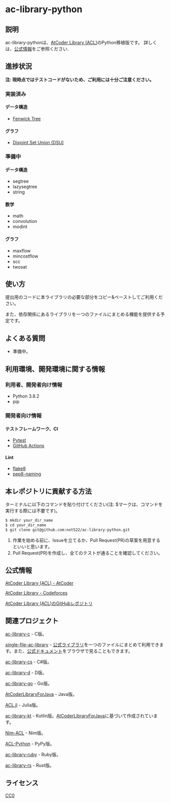 # ac-library-python

## 説明

ac-library-pythonは、[AtCoder Library (ACL)](https://atcoder.jp/posts/517)のPython移植版です。 詳しくは、[公式情報](#公式情報)をご参照ください.

## 進捗状況

**注: 現時点ではテストコードがないため、ご利用には十分ご注意ください。**

### 実装済み

#### データ構造

+ [Fenwick Tree](https://github.com/atcoder/ac-library/blob/master/document_ja/fenwicktree.md)

#### グラフ

+ [Disjoint Set Union (DSU)](https://github.com/atcoder/ac-library/blob/master/document_ja/dsu.md)

### 準備中

#### データ構造

+ segtree
+ lazysegtree
+ string

#### 数学

+ math
+ convolution
+ modint

#### グラフ

+ maxflow
+ mincostflow
+ scc
+ twosat

## 使い方

提出用のコードに本ライブラリの必要な部分をコピー&ペーストしてご利用ください。

また、依存関係にあるライブラリを一つのファイルにまとめる機能を提供する予定です。

## よくある質問

+ 準備中。

## 利用環境、開発環境に関する情報

### 利用者、開発者向け情報

+ Python 3.8.2
+ pip

### 開発者向け情報

#### テストフレームワーク、CI

+ [Pytest](https://docs.pytest.org/en/stable/)
+ [GitHub Actions](https://docs.github.com/en/actions/language-and-framework-guides/using-python-with-github-actions)

#### Lint

+ [flake8](https://pypi.org/project/flake8/)
+ [pep8-naming](https://pypi.org/project/pep8-naming/)

## 本レポジトリに貢献する方法

ターミナルに以下のコマンドを貼り付けてください(注: $マークは、コマンドを実行する際には不要です)。

```md
$ mkdir your_dir_name
$ cd your_dir_name
$ git clone git@github.com:not522/ac-library-python.git
```

1. 作業を始める前に、Issueを立てるか、Pull Request(PR)の草案を用意するといいと思います。
2. Pull Request(PR)を作成し、全てのテストが通ることを確認してください。

## 公式情報

[AtCoder Library (ACL) - AtCoder](https://atcoder.jp/posts/517)

[AtCoder Library - Codeforces](https://codeforces.com/blog/entry/82400)

[AtCoder Library (ACL)のGitHubレポジトリ](https://github.com/atcoder/ac-library)

## 関連プロジェクト

[ac-library-c](https://github.com/siumai1223/ac-library-c) - C版。

[single-file-ac-library](https://github.com/TumoiYorozu/single-file-ac-library) - [公式ライブラリ](https://atcoder.jp/posts/517)を一つのファイルにまとめて利用できます。また、[公式ドキュメント](https://tumoiyorozu.github.io/single-file-ac-library/document_ja/)をブラウザで見ることもできます。

[ac-library-cs](https://github.com/key-moon/ac-library-cs) - C#版。

[ac-library-d](https://github.com/arkark/ac-library-d) - D版。

[ac-library-go](https://github.com/monkukui/ac-library-go) - Go版。

[AtCoderLibraryForJava](https://github.com/NASU41/AtCoderLibraryForJava) - Java版。

[ACL.jl](https://github.com/abap34/ACL.jl) - Julia版。

[ac-library-kt](https://github.com/da-louis/ac-library-kt) - Kotlin版。[AtCoderLibraryForJava](https://github.com/NASU41/AtCoderLibraryForJava)に基づいて作成されています。

[Nim-ACL](https://github.com/zer0-star/Nim-ACL) - Nim版。

[ACL-Python](https://github.com/Mitarushi/ACL-Python) - PyPy版。

[ac-library-ruby](https://github.com/universato/ac-library-rb) - Ruby版。

[ac-library-rs](https://github.com/rust-lang-ja/ac-library-rs) - Rust版。

## ライセンス

[CC0](https://creativecommons.org/share-your-work/public-domain/cc0)
